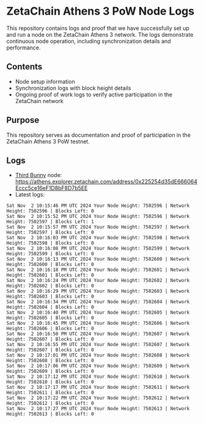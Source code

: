 # ZetaChain Athens 3 PoW Node Logs
This repository contains logs and proof that we have successfully set up and run a node on the ZetaChain Athens 3 network. The logs demonstrate continuous node operation, including synchronization details and performance.

## Contents
- Node setup information
- Synchronization logs with block height details
- Ongoing proof of work logs to verify active participation in the ZetaChain network

## Purpose
This repository serves as documentation and proof of participation in the ZetaChain Athens 3 PoW testnet.

## Logs

- [Third Bunny](https://thirdbunny.xyz/) node: https://athens.explorer.zetachain.com/address/0x225254d35dE666064Eccc5ce16eF1D8bF8D7b5EE
- Latest logs:
```
Sat Nov  2 10:15:46 PM UTC 2024 Your Node Height: 7502596 | Network Height: 7502596 | Blocks Left: 0
Sat Nov  2 10:15:52 PM UTC 2024 Your Node Height: 7502596 | Network Height: 7502597 | Blocks Left: 1
Sat Nov  2 10:15:57 PM UTC 2024 Your Node Height: 7502597 | Network Height: 7502597 | Blocks Left: 0
Sat Nov  2 10:16:03 PM UTC 2024 Your Node Height: 7502598 | Network Height: 7502598 | Blocks Left: 0
Sat Nov  2 10:16:08 PM UTC 2024 Your Node Height: 7502599 | Network Height: 7502599 | Blocks Left: 0
Sat Nov  2 10:16:13 PM UTC 2024 Your Node Height: 7502600 | Network Height: 7502600 | Blocks Left: 0
Sat Nov  2 10:16:18 PM UTC 2024 Your Node Height: 7502601 | Network Height: 7502601 | Blocks Left: 0
Sat Nov  2 10:16:24 PM UTC 2024 Your Node Height: 7502602 | Network Height: 7502602 | Blocks Left: 0
Sat Nov  2 10:16:29 PM UTC 2024 Your Node Height: 7502603 | Network Height: 7502603 | Blocks Left: 0
Sat Nov  2 10:16:34 PM UTC 2024 Your Node Height: 7502604 | Network Height: 7502604 | Blocks Left: 0
Sat Nov  2 10:16:40 PM UTC 2024 Your Node Height: 7502605 | Network Height: 7502605 | Blocks Left: 0
Sat Nov  2 10:16:45 PM UTC 2024 Your Node Height: 7502606 | Network Height: 7502606 | Blocks Left: 0
Sat Nov  2 10:16:50 PM UTC 2024 Your Node Height: 7502607 | Network Height: 7502607 | Blocks Left: 0
Sat Nov  2 10:16:55 PM UTC 2024 Your Node Height: 7502607 | Network Height: 7502607 | Blocks Left: 0
Sat Nov  2 10:17:01 PM UTC 2024 Your Node Height: 7502608 | Network Height: 7502608 | Blocks Left: 0
Sat Nov  2 10:17:06 PM UTC 2024 Your Node Height: 7502609 | Network Height: 7502609 | Blocks Left: 0
Sat Nov  2 10:17:12 PM UTC 2024 Your Node Height: 7502610 | Network Height: 7502610 | Blocks Left: 0
Sat Nov  2 10:17:17 PM UTC 2024 Your Node Height: 7502611 | Network Height: 7502611 | Blocks Left: 0
Sat Nov  2 10:17:22 PM UTC 2024 Your Node Height: 7502612 | Network Height: 7502612 | Blocks Left: 0
Sat Nov  2 10:17:27 PM UTC 2024 Your Node Height: 7502613 | Network Height: 7502613 | Blocks Left: 0
```
